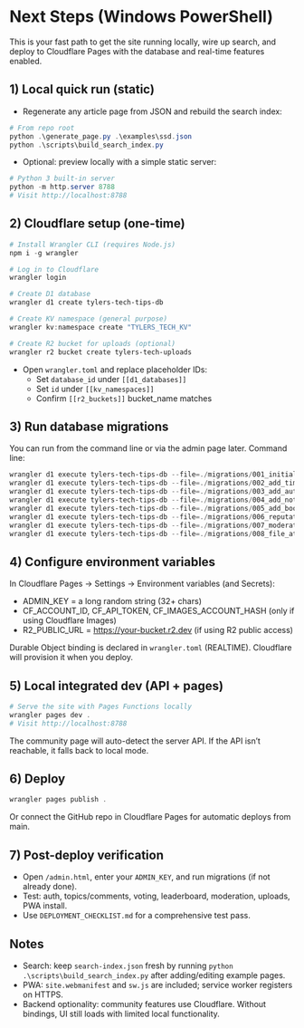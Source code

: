 # Next Steps (Windows PowerShell)

This is your fast path to get the site running locally, wire up search, and deploy to Cloudflare Pages with the database and real-time features enabled.

## 1) Local quick run (static)

- Regenerate any article page from JSON and rebuild the search index:

```powershell
# From repo root
python .\generate_page.py .\examples\ssd.json
python .\scripts\build_search_index.py
```

- Optional: preview locally with a simple static server:

```powershell
# Python 3 built-in server
python -m http.server 8788
# Visit http://localhost:8788
```

## 2) Cloudflare setup (one-time)

```powershell
# Install Wrangler CLI (requires Node.js)
npm i -g wrangler

# Log in to Cloudflare
wrangler login

# Create D1 database
wrangler d1 create tylers-tech-tips-db

# Create KV namespace (general purpose)
wrangler kv:namespace create "TYLERS_TECH_KV"

# Create R2 bucket for uploads (optional)
wrangler r2 bucket create tylers-tech-uploads
```

- Open `wrangler.toml` and replace placeholder IDs:
  - Set `database_id` under `[[d1_databases]]`
  - Set `id` under `[[kv_namespaces]]`
  - Confirm `[[r2_buckets]]` bucket_name matches

## 3) Run database migrations

You can run from the command line or via the admin page later. Command line:

```powershell
wrangler d1 execute tylers-tech-tips-db --file=./migrations/001_initial_schema.sql
wrangler d1 execute tylers-tech-tips-db --file=./migrations/002_add_timestamps.sql
wrangler d1 execute tylers-tech-tips-db --file=./migrations/003_add_auth.sql
wrangler d1 execute tylers-tech-tips-db --file=./migrations/004_add_notifications.sql
wrangler d1 execute tylers-tech-tips-db --file=./migrations/005_add_bookmarks.sql
wrangler d1 execute tylers-tech-tips-db --file=./migrations/006_reputation_and_voting.sql
wrangler d1 execute tylers-tech-tips-db --file=./migrations/007_moderation_system.sql
wrangler d1 execute tylers-tech-tips-db --file=./migrations/008_file_attachments.sql
```

## 4) Configure environment variables

In Cloudflare Pages → Settings → Environment variables (and Secrets):

- ADMIN_KEY = a long random string (32+ chars)
- CF_ACCOUNT_ID, CF_API_TOKEN, CF_IMAGES_ACCOUNT_HASH (only if using Cloudflare Images)
- R2_PUBLIC_URL = https://your-bucket.r2.dev (if using R2 public access)

Durable Object binding is declared in `wrangler.toml` (REALTIME). Cloudflare will provision it when you deploy.

## 5) Local integrated dev (API + pages)

```powershell
# Serve the site with Pages Functions locally
wrangler pages dev .
# Visit http://localhost:8788
```

The community page will auto-detect the server API. If the API isn’t reachable, it falls back to local mode.

## 6) Deploy

```powershell
wrangler pages publish .
```

Or connect the GitHub repo in Cloudflare Pages for automatic deploys from main.

## 7) Post-deploy verification

- Open `/admin.html`, enter your `ADMIN_KEY`, and run migrations (if not already done).
- Test: auth, topics/comments, voting, leaderboard, moderation, uploads, PWA install.
- Use `DEPLOYMENT_CHECKLIST.md` for a comprehensive test pass.

## Notes

- Search: keep `search-index.json` fresh by running `python .\scripts\build_search_index.py` after adding/editing example pages.
- PWA: `site.webmanifest` and `sw.js` are included; service worker registers on HTTPS.
- Backend optionality: community features use Cloudflare. Without bindings, UI still loads with limited local functionality.
